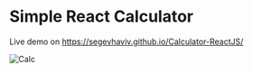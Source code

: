 <h1> Simple React Calculator </h1>

Live demo on https://segevhaviv.github.io/Calculator-ReactJS/

<img src="https://i.ibb.co/dK1kL4w/Calc.png" alt="Calc" border="0">
